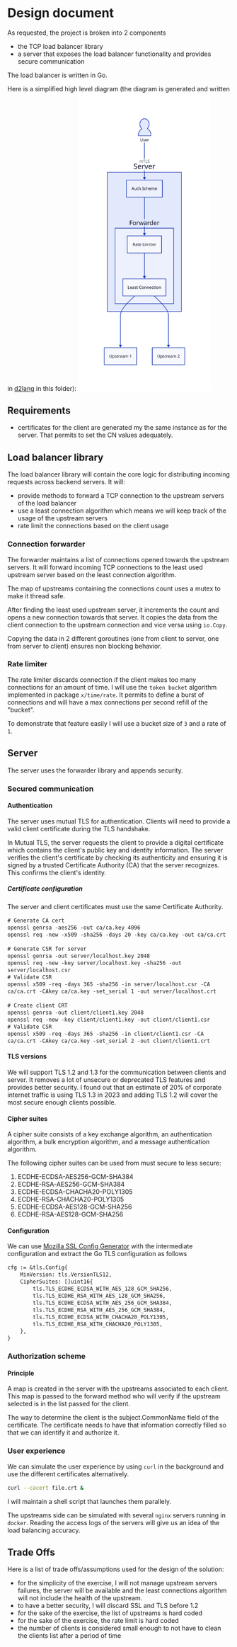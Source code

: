 # Design document

As requested, the project is broken into 2 components
- the TCP load balancer library
- a server that exposes the load balancer functionality and provides secure communication

The load balancer is written in Go.

Here is a simplified high level diagram (the diagram is generated and written in [d2lang](https://d2lang.com/) in this folder): <img src="layers.svg" width="300"/>
## Requirements
- certificates for the client are generated my the same instance as for the server. That permits to set the CN values adequately.

## Load balancer library
The load balancer library will contain the core logic for distributing incoming requests across backend servers. It will:
- provide methods to forward a TCP connection to the upstream servers of the load balancer
- use a least connection algorithm which means we will keep track of the usage of the upstream servers
- rate limit the connections based on the client usage

### Connection forwarder
The forwarder maintains a list of connections opened towards the upstream servers. It will forward incoming TCP connections to the least used upstream server based on the least connection algorithm.

The map of upstreams containing the connections count uses a mutex to make it thread safe.

After finding the least used upstream server, it increments the count and opens a new connection towards that server. It copies the data from the client connection to the upstream connection and vice versa using `io.Copy`.

Copying the data in 2 different goroutines (one from client to server, one from server to client) ensures non blocking behavior.

### Rate limiter
The rate limiter discards connection if the client makes too many connections for an amount of time.
I will use the `token bucket` algorithm implemented in package `x/time/rate`. It permits to define a burst of connections and will have a max connections per second refill of the "bucket". 

To demonstrate that feature easily I will use a bucket size of `3` and a rate of `1`.

## Server
The server uses the forwarder library and appends security.
### Secured communication
#### Authentication
The server uses mutual TLS for authentication. Clients will need to provide a valid client certificate during the TLS handshake.

In Mutual TLS, the server requests the client to provide a digital certificate which contains the client's public key and identity information. The server verifies the client's certificate by checking its authenticity and ensuring it is signed by a trusted Certificate Authority (CA) that the server recognizes. This confirms the client's identity.
##### Certificate configuration
The server and client certificates must use the same Certificate Authority.
```
# Generate CA cert
openssl genrsa -aes256 -out ca/ca.key 4096 
openssl req -new -x509 -sha256 -days 20 -key ca/ca.key -out ca/ca.crt

# Generate CSR for server
openssl genrsa -out server/localhost.key 2048
openssl req -new -key server/localhost.key -sha256 -out server/localhost.csr
# Validate CSR
openssl x509 -req -days 365 -sha256 -in server/localhost.csr -CA ca/ca.crt -CAkey ca/ca.key -set_serial 1 -out server/localhost.crt

# Create client CRT
openssl genrsa -out client/client1.key 2048
openssl req -new -key client/client1.key -out client/client1.csr
# Validate CSR
openssl x509 -req -days 365 -sha256 -in client/client1.csr -CA ca/ca.crt -CAkey ca/ca.key -set_serial 2 -out client/client1.crt
```

#### TLS versions
We will support TLS 1.2 and 1.3 for the communication between clients and server. It removes a lot of unsecure or deprecated TLS features and provides better security. I found out that an estimate of 20% of corporate internet traffic is using TLS 1.3 in 2023 and adding TLS 1.2 will cover the most secure enough clients possible. 

#### Cipher suites
A cipher suite consists of a key exchange algorithm, an authentication algorithm, a bulk encryption algorithm, and a message authentication algorithm.

The following cipher suites can be used from must secure to less secure: 
1. ECDHE-ECDSA-AES256-GCM-SHA384
2. ECDHE-RSA-AES256-GCM-SHA384
3. ECDHE-ECDSA-CHACHA20-POLY1305
4. ECDHE-RSA-CHACHA20-POLY1305
5. ECDHE-ECDSA-AES128-GCM-SHA256
6. ECDHE-RSA-AES128-GCM-SHA256


#### Configuration
We can use [Mozilla SSL Config Generator](https://ssl-config.mozilla.org/#server=go&version=1.21&config=intermediate&guideline=5.7) with the intermediate configuration and extract the Go TLS configuration as follows
```
cfg := &tls.Config{
    MinVersion: tls.VersionTLS12,
    CipherSuites: []uint16{
        tls.TLS_ECDHE_ECDSA_WITH_AES_128_GCM_SHA256,
        tls.TLS_ECDHE_RSA_WITH_AES_128_GCM_SHA256,
        tls.TLS_ECDHE_ECDSA_WITH_AES_256_GCM_SHA384,
        tls.TLS_ECDHE_RSA_WITH_AES_256_GCM_SHA384,
        tls.TLS_ECDHE_ECDSA_WITH_CHACHA20_POLY1305,
        tls.TLS_ECDHE_RSA_WITH_CHACHA20_POLY1305,
    },
}
```
### Authorization scheme
#### Principle
A map is created in the server with the upstreams associated to each client. This map is passed to the forward method who will verify if the upstream selected is in the list passed for the client.

The way to determine the client is the subject.CommonName field of the certificate. The certificate needs to have that information correctly filled so that we can identify it and authorize it.

### User experience
We can simulate the user experience by using `curl` in the background and use the different certificates alternatively.
```sh
curl --cacert file.crt &
```
I will maintain a shell script that launches them parallely.

The upstreams side can be simulated with several `nginx` servers running in `docker`. Reading the access logs of the servers will give us an idea of the load balancing accuracy.

## Trade Offs
Here is a list of trade offs/assumptions used for the design of the solution: 

- for the simplicity of the exercise, I will not manage upstream servers failures, the server will be available and the least connections algorithm will not include the health of the upstream.
- to have a better security, I will discard SSL and TLS before 1.2
- for the sake of the exercise, the list of upstreams is hard coded
- for the sake of the exercise, the rate limit is hard coded
- the number of clients is considered small enough to not have to clean the clients list after a period of time
